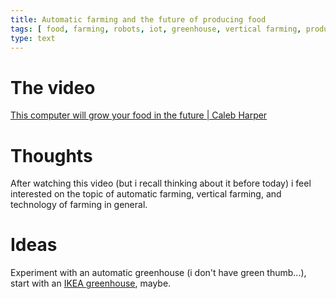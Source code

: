 ```yaml
---
title: Automatic farming and the future of producing food
tags: [ food, farming, robots, iot, greenhouse, vertical farming, produce ]
type: text
---
```


# The video

[This computer will grow your food in the future | Caleb Harper](https://www.youtube.com/watch?v=LEx6K4P4GJc)

# Thoughts

After watching this video (but i recall thinking about it before today) i feel interested on the topic of
automatic farming, vertical farming, and technology of farming in general.

# Ideas

Experiment with an automatic greenhouse (i don't have green thumb...), start with an [IKEA greenhouse](http://www.ikea.com/gb/en/catalog/products/70186603/), maybe.
